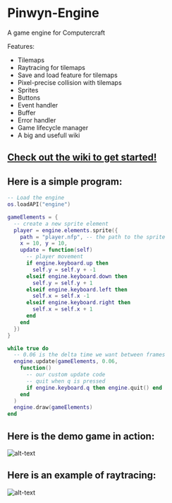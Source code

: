 # Pinwyn-Engine
A game engine for Computercraft

Features:
* Tilemaps
* Raytracing for tilemaps
* Save and load feature for tilemaps
* Pixel-precise collision with tilemaps
* Sprites
* Buttons
* Event handler
* Buffer
* Error handler
* Game lifecycle manager
* A big and usefull wiki

## [Check out the wiki to get started!](https://github.com/Jummit/Pinwyn-Engine/wiki)

## Here is a simple program:
``` lua
-- Load the engine
os.loadAPI("engine")

gameElements = {
  -- create a new sprite element
  player = engine.elements.sprite({
    path = "player.nfp", -- the path to the sprite
    x = 10, y = 10,
    update = function(self)
      -- player movement
      if engine.keyboard.up then
        self.y = self.y + -1
      elseif engine.keyboard.down then
        self.y = self.y + 1
      elseif engine.keyboard.left then
        self.x = self.x -1
      elseif engine.keyboard.right then
        self.x = self.x + 1
      end
    end
  })
}

while true do
  -- 0.06 is the delta time we want between frames
  engine.update(gameElements, 0.06,
    function()
      -- our custom update code
      -- quit when q is pressed
      if engine.keyboard.q then engine.quit() end
    end
  )
  engine.draw(gameElements)
end

```
## Here is the demo game in action:
![alt-text](https://i.imgur.com/1kixxsB.png "Demo Game")
## Here is an example of raytracing:
![alt-text](https://i.imgur.com/DlRCuUj.png "Raytracing Game")
